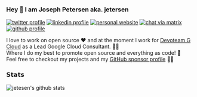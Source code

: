 ### Hey 👋 I am Joseph Petersen aka. jetersen

[![twitter profile](https://img.shields.io/badge/-@jetersen-00acee?style=flat-square&logo=twitter&logoColor=ffffff)](https://twitter.com/jetersen)
[![linkedin profile](https://img.shields.io/badge/-jetersen-0e76a8?style=flat-square&logo=Linkedin&logoColor=white&link=https://www.linkedin.com/in/jetersen/)](https://www.linkedin.com/in/jetersen/)
[![personal website](https://img.shields.io/website?label=&color=purple&style=flat-square&up_message=jetersen.dev&url=https%3A%2F%2Fjetersen.dev)](https://jetersen.dev)
[![chat via matrix](https://img.shields.io/website?style=flat-square&down_color=grey&down_message=jetersen&label=%20&logo=matrix&up_color=grey&up_message=jetersen&url=https%3A%2F%2Fmatrix.to%2F%23%2F%40jetersen%3Amatrix.org)](https://matrix.to/#/@jetersen:matrix.org)
[![github profile](https://img.shields.io/badge/-@jetersen-%23181717?style=flat-square&logo=github)](https://github.com/jetersen)

I love to work on open source ❤️ and at the moment I work for [Devoteam G Cloud](https://www.devoteam.com/) as a Lead Google Cloud Consultant. 👨‍🏭\
Where I do my best to promote open source and everything as code! 👏\
Feel free to checkout my projects and my [GitHub sponsor profile](https://github.com/sponsors/jetersen) 🙋‍♂️

### 𝗦𝘁𝗮𝘁𝘀

![jetesen's github stats](https://github-readme-stats.vercel.app/api?username=jetersen&show_icons=true&theme=dracula&count_private=true)
